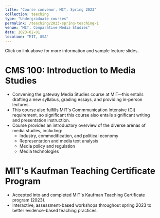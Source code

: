```yaml
---
title: "Course convenor, MIT, Spring 2023"
collection: teaching
type: "Undergraduate courses"
permalink: /teaching/2023-spring-teaching-1
venue: "MIT, Comparative Media Studies"
date: 2023-02-01
location: "MIT, USA"
---
```


Click on link above for more information and sample lecture slides.

CMS 100: Introduction to Media Studies
======

* Convening the gateway Media Studies course at MIT--this entails drafting a new syllabus, grading essays, and providing in-person lectures. 
* This course also fulfills MIT's Commmunication Intensive (CI) requirement, so significant this course also entails significant writing and presentation instruction.
* Course provides an introductory overview of the diverse arenas of media studies, including:
	* Industry, commodification, and political economy
	* Representation and media text analysis
	* Media policy and regulation
	* Media technologies

MIT's Kaufman Teaching Certificate Program
======

* Accepted into and completed MIT's Kaufman Teaching Certificate program (2023).
* Interactive, assessment-based workshops throughout spring 2023 to better evidence-based teaching practices.







